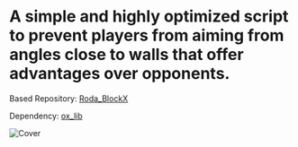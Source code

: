# A simple and highly optimized script to prevent players from aiming from angles close to walls that offer advantages over opponents.

Based Repository: [Roda_BlockX](https://github.com/RodericAguilar/Roda_BlockX)  

Dependency: [ox_lib](https://github.com/overextended/ox_lib)

![Cover](https://i.postimg.cc/CLc3dt5n/AimBlock.png)
